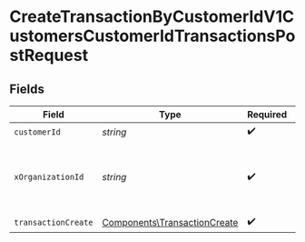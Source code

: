 # CreateTransactionByCustomerIdV1CustomersCustomerIdTransactionsPostRequest


## Fields

| Field                                                                        | Type                                                                         | Required                                                                     | Description                                                                  | Example                                                                      |
| ---------------------------------------------------------------------------- | ---------------------------------------------------------------------------- | ---------------------------------------------------------------------------- | ---------------------------------------------------------------------------- | ---------------------------------------------------------------------------- |
| `customerId`                                                                 | *string*                                                                     | :heavy_check_mark:                                                           | N/A                                                                          |                                                                              |
| `xOrganizationId`                                                            | *string*                                                                     | :heavy_check_mark:                                                           | The unique identifier for the organization making the request                | org_12345                                                                    |
| `transactionCreate`                                                          | [Components\TransactionCreate](../../Models/Components/TransactionCreate.md) | :heavy_check_mark:                                                           | N/A                                                                          |                                                                              |